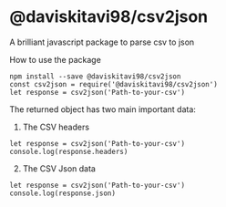 # @daviskitavi98/csv2json
A brilliant javascript package to parse csv to json

How to use the package
```
npm install --save @daviskitavi98/csv2json
const csv2json = require('@daviskitavi98/csv2json')
let response = csv2json('Path-to-your-csv')
```

The returned object has two main important data:
1. The CSV headers
```
let response = csv2json('Path-to-your-csv')
console.log(response.headers)
```

2. The CSV Json data
```
let response = csv2json('Path-to-your-csv')
console.log(response.json)
```

